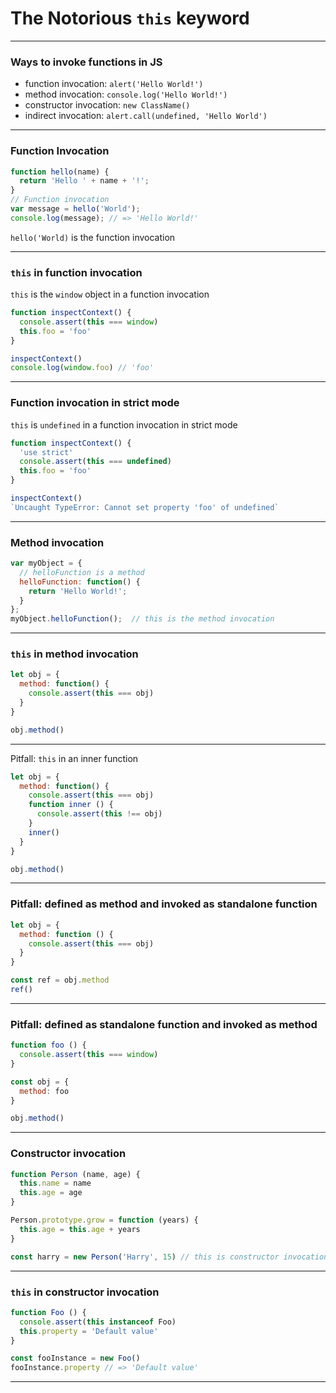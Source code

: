 # The Notorious  `this`  keyword

---

### Ways to invoke functions in JS

* function invocation: `alert('Hello World!')`
* method invocation: `console.log('Hello World!')`
* constructor invocation: `new ClassName()`
* indirect invocation: `alert.call(undefined, 'Hello World')`

---

### Function Invocation

```js
function hello(name) {  
  return 'Hello ' + name + '!';
}
// Function invocation
var message = hello('World');  
console.log(message); // => 'Hello World!'  
```

`hello('World)` is the function invocation

---

### `this`  in function invocation

`this` is the `window` object in a function invocation

```js
function inspectContext() {
  console.assert(this === window)
  this.foo = 'foo'
}

inspectContext()
console.log(window.foo) // 'foo'
```

---

### Function invocation in strict mode

`this` is `undefined` in a function invocation in strict mode

```js
function inspectContext() {
  'use strict'
  console.assert(this === undefined)
  this.foo = 'foo'
}

inspectContext()
`Uncaught TypeError: Cannot set property 'foo' of undefined`
```

---

### Method invocation

```js
var myObject = {  
  // helloFunction is a method
  helloFunction: function() {
    return 'Hello World!';
  }
};
myObject.helloFunction();  // this is the method invocation
```

---

###  `this`  in method invocation

```js
let obj = {
  method: function() {
    console.assert(this === obj)
  }
}

obj.method()
```

---

Pitfall:  `this`  in an inner function

```js
let obj = {
  method: function() {
    console.assert(this === obj)
    function inner () {
      console.assert(this !== obj)
    }
    inner()
  }
}

obj.method()
```

---

### Pitfall: defined as method and invoked as standalone function

```js
let obj = {
  method: function () {
    console.assert(this === obj)
  }
}

const ref = obj.method
ref()
```

---

### Pitfall: defined as standalone function and invoked as method

```js
function foo () {
  console.assert(this === window)
}

const obj = {
  method: foo
}

obj.method()
```

---

### Constructor invocation

```js
function Person (name, age) {
  this.name = name
  this.age = age
}

Person.prototype.grow = function (years) {
  this.age = this.age + years
}

const harry = new Person('Harry', 15) // this is constructor invocation pattern
```

---

### `this`  in constructor invocation

```js
function Foo () {
  console.assert(this instanceof Foo)
  this.property = 'Default value'
}

const fooInstance = new Foo()
fooInstance.property // => 'Default value'
```

---

